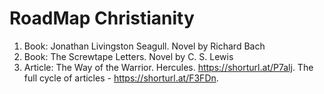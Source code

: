 # RoadMap Christianity

1. Book: Jonathan Livingston Seagull. Novel by Richard Bach
2. Book: The Screwtape Letters. Novel by C. S. Lewis
3. Article: The Way of the Warrior. Hercules. https://shorturl.at/P7alj. The full cycle of articles - https://shorturl.at/F3FDn. 
